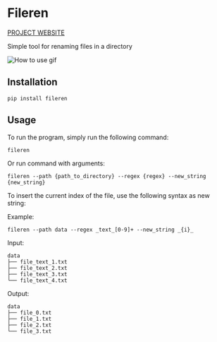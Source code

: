 # Fileren

[PROJECT WEBSITE](https://hawier.dev/projects/other/fileren.html)

Simple tool for renaming files in a directory

![How to use gif](assets/how_to_use.gif)

## Installation

```shell
pip install fileren
```

## Usage

To run the program, simply run the following command:

```shell
fileren
```

Or run command with arguments:

```shell
fileren --path {path_to_directory} --regex {regex} --new_string {new_string}
```

To insert the current index of the file, use the following syntax as new string:

Example: 

```shell
fileren --path data --regex _text_[0-9]+ --new_string _{i}_
```

Input:

```shell
data
├── file_text_1.txt
├── file_text_2.txt
├── file_text_3.txt
└── file_text_4.txt
```

Output:

```shell
data
├── file_0.txt
├── file_1.txt
├── file_2.txt
└── file_3.txt
```

